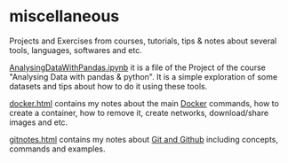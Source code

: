# miscellaneous
Projects and Exercises from courses, tutorials, tips & notes about several tools, languages, softwares and etc.

[AnalysingDataWithPandas.ipynb](https://rpubs.com/natmurad/pandasdataanalysis) it is a file of the Project of the course "Analysing Data with pandas & python". It is a simple exploration of some datasets and tips about how to do it using these tools.

[docker.html](https://htmlpreview.github.io/?https://github.com/natmurad/miscellaneous/blob/main/dockernotes.html) contains my notes about the main [Docker](www.docker.com) commands, how to create a container, how to remove it, create networks, download/share images and etc.

[gitnotes.html](https://htmlpreview.github.io/?https://github.com/natmurad/miscellaneous/blob/main/gitnotes.html) contains my notes about [Git and Github](www.github.com) including concepts, commands and examples.
